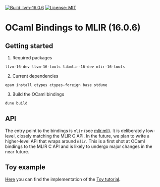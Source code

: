 [![Build llvm-16.0.6](https://github.com/s-khechnev/ocaml-mlir/actions/workflows/master.yml/badge.svg?branch=llvm-16.0.6)](https://github.com/s-khechnev/ocaml-mlir/actions/workflows/master.yml)
[![License: MIT](https://img.shields.io/badge/License-MIT-yellow.svg)](https://opensource.org/licenses/MIT)


# OCaml Bindings to MLIR (16.0.6)


## Getting started

1. Required packages
```
llvm-16-dev llvm-16-tools libmlir-16-dev mlir-16-tools
```

2. Current dependencies
```
opam install ctypes ctypes-foreign base stdune
```

3. Build the OCaml bindings

```sh
dune build
```

## API
The entry point to the bindings is `mlir` (see [mlir.mli](src/mlir/mlir.mli)).
It is deliberately low-level, closely matching the MLIR C API.
In the future, we plan to write a higher-level API that wraps around `mlir`. 
This is a first shot at OCaml bindings to the MLIR C API and is likely to undergo major changes in the near future. 

## Toy example

[Here](examples/toy) you can find the implementation of the [Toy tutorial](https://mlir.llvm.org/docs/Tutorials/Toy/).
